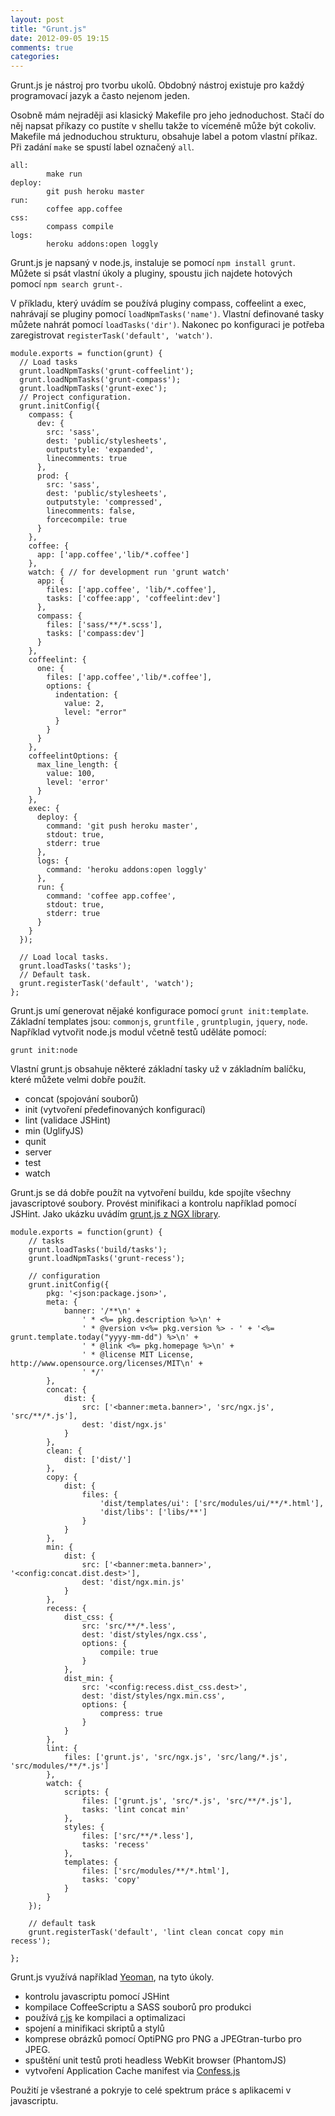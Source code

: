 ```yaml
---
layout: post
title: "Grunt.js"
date: 2012-09-05 19:15
comments: true
categories:
---
```


Grunt.js je nástroj pro tvorbu ukolů. Obdobný nástroj existuje pro každý programovací jazyk a často nejenom jeden.

<!--more-->

Osobně mám nejraději asi klasický Makefile pro jeho jednoduchost. Stačí do něj napsat příkazy co pustíte v shellu takže to víceméně může být cokoliv. Makefile má jednoduchou strukturu, obsahuje label a potom vlastní příkaz. Při zadání `make` se spustí label označený `all`.

    all:
            make run
    deploy:
            git push heroku master
    run:
            coffee app.coffee
    css:
            compass compile
    logs:
            heroku addons:open loggly

Grunt.js je napsaný v node.js, instaluje se pomocí `npm install grunt`. Můžete si psát vlastní úkoly a pluginy, spoustu jich najdete hotových pomocí `npm search grunt-`.

V příkladu, který uvádím se používá pluginy compass, coffeelint a exec, nahrávají se pluginy pomocí `loadNpmTasks('name')`. Vlastní definované tasky můžete nahrát pomocí `loadTasks('dir')`. Nakonec po konfiguraci je potřeba zaregistrovat `registerTask('default', 'watch')`.

    module.exports = function(grunt) {
      // Load tasks
      grunt.loadNpmTasks('grunt-coffeelint');
      grunt.loadNpmTasks('grunt-compass');
      grunt.loadNpmTasks('grunt-exec');
      // Project configuration.
      grunt.initConfig({
        compass: {
          dev: {
            src: 'sass',
            dest: 'public/stylesheets',
            outputstyle: 'expanded',
            linecomments: true
          },
          prod: {
            src: 'sass',
            dest: 'public/stylesheets',
            outputstyle: 'compressed',
            linecomments: false,
            forcecompile: true
          }
        },
        coffee: {
          app: ['app.coffee','lib/*.coffee']
        },
        watch: { // for development run 'grunt watch'
          app: {
            files: ['app.coffee', 'lib/*.coffee'],
            tasks: ['coffee:app', 'coffeelint:dev']
          },
          compass: {
            files: ['sass/**/*.scss'],
            tasks: ['compass:dev']
          }
        },
        coffeelint: {
          one: {
            files: ['app.coffee','lib/*.coffee'],
            options: {
              indentation: {
                value: 2,
                level: "error"
              }
            }
          }
        },
        coffeelintOptions: {
          max_line_length: {
            value: 100,
            level: 'error'
          }
        },
        exec: {
          deploy: {
            command: 'git push heroku master',
            stdout: true,
            stderr: true
          },
          logs: {
            command: 'heroku addons:open loggly'
          },
          run: {
            command: 'coffee app.coffee',
            stdout: true,
            stderr: true
          }
        }
      });

      // Load local tasks.
      grunt.loadTasks('tasks');
      // Default task.
      grunt.registerTask('default', 'watch');
    };

Grunt.js umí generovat nějaké konfigurace pomocí `grunt init:template`. Základní templates jsou: `commonjs`, `gruntfile` , `gruntplugin`, `jquery`, `node`. Například vytvořit node.js modul včetně testů uděláte pomocí:

    grunt init:node

Vlastní grunt.js obsahuje některé základní tasky už v základním balíčku, které můžete velmi dobře použít.

- concat (spojování souborů)
- init (vytvoření předefinovaných konfigurací)
- lint (validace JSHint)
- min (UglifyJS)
- qunit
- server
- test
- watch

Grunt.js se dá dobře použít na vytvoření buildu, kde spojíte všechny javascriptové soubory. Provést minifikaci a kontrolu například pomocí JSHint. Jako ukázku uvádím [grunt.js z NGX library](https://github.com/lmc-eu/ngx-library).

    module.exports = function(grunt) {
        // tasks
        grunt.loadTasks('build/tasks');
        grunt.loadNpmTasks('grunt-recess');

        // configuration
        grunt.initConfig({
            pkg: '<json:package.json>',
            meta: {
                banner: '/**\n' +
                    ' * <%= pkg.description %>\n' +
                    ' * @version v<%= pkg.version %> - ' + '<%= grunt.template.today("yyyy-mm-dd") %>\n' +
                    ' * @link <%= pkg.homepage %>\n' +
                    ' * @license MIT License, http://www.opensource.org/licenses/MIT\n' +
                    ' */'
            },
            concat: {
                dist: {
                    src: ['<banner:meta.banner>', 'src/ngx.js', 'src/**/*.js'],
                    dest: 'dist/ngx.js'
                }
            },
            clean: {
                dist: ['dist/']
            },
            copy: {
                dist: {
                    files: {
                        'dist/templates/ui': ['src/modules/ui/**/*.html'],
                        'dist/libs': ['libs/**']
                    }
                }
            },
            min: {
                dist: {
                    src: ['<banner:meta.banner>', '<config:concat.dist.dest>'],
                    dest: 'dist/ngx.min.js'
                }
            },
            recess: {
                dist_css: {
                    src: 'src/**/*.less',
                    dest: 'dist/styles/ngx.css',
                    options: {
                        compile: true
                    }
                },
                dist_min: {
                    src: '<config:recess.dist_css.dest>',
                    dest: 'dist/styles/ngx.min.css',
                    options: {
                        compress: true
                    }
                }
            },
            lint: {
                files: ['grunt.js', 'src/ngx.js', 'src/lang/*.js', 'src/modules/**/*.js']
            },
            watch: {
                scripts: {
                    files: ['grunt.js', 'src/*.js', 'src/**/*.js'],
                    tasks: 'lint concat min'
                },
                styles: {
                    files: ['src/**/*.less'],
                    tasks: 'recess'
                },
                templates: {
                    files: ['src/modules/**/*.html'],
                    tasks: 'copy'
                }
            }
        });

        // default task
        grunt.registerTask('default', 'lint clean concat copy min recess');

    };

Grunt.js využívá například [Yeoman](http://yeoman.io), na tyto úkoly.
- kontrolu javascriptu pomocí JSHint
- kompilace CoffeeScriptu a SASS souborů pro produkci
- používá [r.js](https://github.com/jrburke/r.js/) ke kompilaci a optimalizaci
- spojení a minifikaci skriptů a stylů
- komprese obrázků pomocí OptiPNG pro PNG a JPEGtran-turbo pro JPEG.
- spuštění unit testů proti headless WebKit browser (PhantomJS)
- vytvoření Application Cache manifest via [Confess.js](https://github.com/jamesgpearce/confess)

Použití je všestrané a pokryje to celé spektrum práce s aplikacemi v javascriptu.


